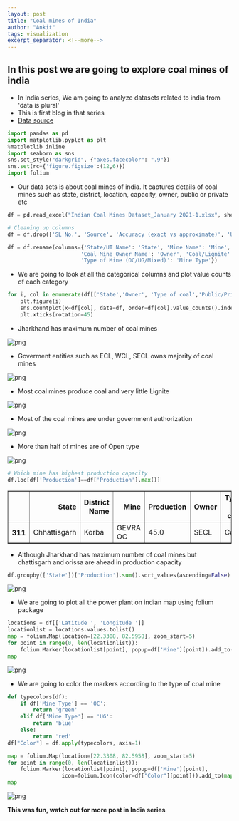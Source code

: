 ```yaml
---
layout: post
title: "Coal mines of India"
author: "Ankit"
tags: visualization
excerpt_separator: <!--more-->
---
```


## In this post we are going to explore coal mines of india<!--more-->

- In India series, We am going to analyze datasets related to india from 'data is plural'
- This is first blog in that series
- [Data source](https://dataverse.harvard.edu/dataset.xhtml?persistentId=doi:10.7910/DVN/TDEK8O) 


```python
import pandas as pd
import matplotlib.pyplot as plt
%matplotlib inline
import seaborn as sns
sns.set_style("darkgrid", {"axes.facecolor": ".9"})
sns.set(rc={'figure.figsize':(12,6)})
import folium
```

- Our data sets is about coal mines of india. It captures details of coal mines such as state, district, location, capacity, owner, public or private etc

```python
df = pd.read_excel("Indian Coal Mines Dataset_January 2021-1.xlsx", sheet_name='Mines Datasheet')
```


```python
# Cleaning up columns
df = df.drop(['SL No.', 'Source', 'Accuracy (exact vs approximate)', 'Unnamed: 13' ], axis=1)

df = df.rename(columns={'State/UT Name': 'State', 'Mine Name': 'Mine', 'Coal/ Lignite Production (MT) (2019-2020)': 'Production',
                       'Coal Mine Owner Name': 'Owner', 'Coal/Lignite': 'Type of coal', 'Govt Owned/Private': 'Public/Private',
                       'Type of Mine (OC/UG/Mixed)': 'Mine Type'})
```

- We are going to look at all the categorical columns and plot value counts of each category


```python
for i, col in enumerate(df[['State','Owner', 'Type of coal','Public/Private', 'Mine Type']]):
    plt.figure(i)
    sns.countplot(x=df[col], data=df, order=df[col].value_counts().index).set_title(f'{col}')
    plt.xticks(rotation=45)
```

- Jharkhand has maximum number of coal mines

![png](/assets/output_7_0.png)

- Goverment entities such as ECL, WCL, SECL owns majority of coal mines

![png](/assets/output_7_1.png)

- Most coal mines produce coal and very little Lignite

![png](/assets/output_7_2.png)

- Most of the coal mines are under government authorization

![png](/assets/output_7_3.png)

- More than half of mines are of Open type

![png](/assets/output_7_4.png)



```python
# Which mine has highest production capacity
df.loc[df['Production']==df['Production'].max()]
```




<div>
<style scoped>
    .dataframe tbody tr th:only-of-type {
        vertical-align: middle;
    }

    .dataframe tbody tr th {
        vertical-align: top;
    }

    .dataframe thead th {
        text-align: right;
    }
</style>
<table border="1" class="dataframe">
  <thead>
    <tr style="text-align: right;">
      <th></th>
      <th>State</th>
      <th>District Name</th>
      <th>Mine</th>
      <th>Production</th>
      <th>Owner</th>
      <th>Type of coal</th>
      <th>Public/Private</th>
      <th>Mine Type</th>
      <th>Latitude</th>
      <th>Longitude</th>
    </tr>
  </thead>
  <tbody>
    <tr>
      <th>311</th>
      <td>Chhattisgarh</td>
      <td>Korba</td>
      <td>GEVRA OC</td>
      <td>45.0</td>
      <td>SECL</td>
      <td>Coal</td>
      <td>G</td>
      <td>OC</td>
      <td>22.3308</td>
      <td>82.5958</td>
    </tr>
  </tbody>
</table>
</div>



- Although Jharkhand has maximum number of coal mines but chattisgarh and orissa are ahead in production capacity 


```python
df.groupby(['State'])['Production'].sum().sort_values(ascending=False).plot(kind='bar')
```
![png](/assets/output_10_1.png)


- We are going to plot all the power plant on indian map using folium package

```python
locations = df[['Latitude ', 'Longitude ']]
locationlist = locations.values.tolist()
map = folium.Map(location=[22.3308, 82.5958], zoom_start=5)
for point in range(0, len(locationlist)):
    folium.Marker(locationlist[point], popup=df['Mine'][point]).add_to(map)
map
```
![png](/assets/folium1.png)


- We are going to color the markers according to the type of coal mine

```python
def typecolors(df):
    if df['Mine Type'] == 'OC':
        return 'green'
    elif df['Mine Type'] == 'UG':
        return 'blue'
    else:
        return 'red'
df["Color"] = df.apply(typecolors, axis=1)

map = folium.Map(location=[22.3308, 82.5958], zoom_start=5)
for point in range(0, len(locationlist)):
    folium.Marker(locationlist[point], popup=df['Mine'][point],
                 icon=folium.Icon(color=df["Color"][point])).add_to(map)
map
```

![png](/assets/folium2.png)


**This was fun, watch out for more post in India series**
